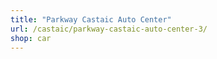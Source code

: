 ```yaml
---
title: "Parkway Castaic Auto Center"
url: /castaic/parkway-castaic-auto-center-3/
shop: car
---
```

